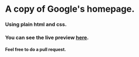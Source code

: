 # A copy of Google's homepage.
### Using plain html and css.
### You can see the live preview [here](https://anandawira.github.io/google-homepage/).


#### Feel free to do a pull request.
